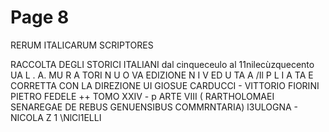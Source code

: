 # Page 8

RERUM ITALICARUM SCRIPTORES

RACCOLTA
DEGLI
STORICI ITALIANI
dal cinqueceulo al 11nilecùzquecento UA L . A. MU R A TORI N U O VA EDIZIONE N I V ED U TA A /Il P L I A TA E CORRETTA CON LA DIREZIONE UI GIOSUE CARDUCCI - VITTORIO FIORINI PIETRO FEDELE ++ TOMO XXIV - p ARTE VIII ( RARTHOLOMAEI SENAREGAE DE REBUS GENUENSIBUS COMMRNTARIA) l3ULOGNA - NICOLA Z 1 \NlCl1ELLI